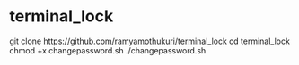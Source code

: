 # terminal_lock
git clone https://github.com/ramyamothukuri/terminal_lock
cd terminal_lock
chmod +x changepassword.sh
./changepassword.sh

